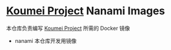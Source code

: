 # [Koumei Project](https://github.com/ddosakura/koumei) Nanami Images

本仓库负责编写 [Koumei Project](https://github.com/ddosakura/koumei) 所需的 Docker 镜像

+ nanami 本仓库开发用镜像
